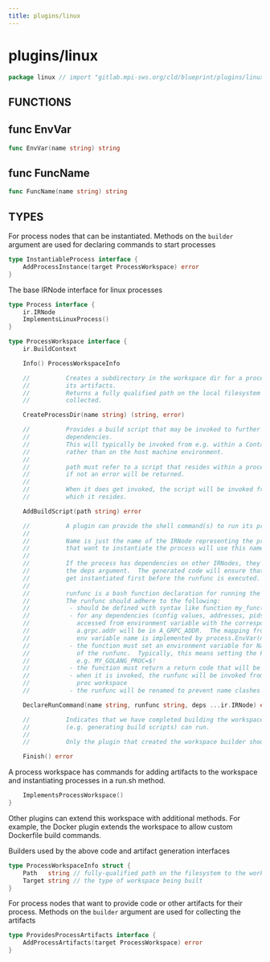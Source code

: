 ```yaml
---
title: plugins/linux
---
```

# plugins/linux
```go
package linux // import "gitlab.mpi-sws.org/cld/blueprint/plugins/linux"
```

## FUNCTIONS

## func EnvVar
```go
func EnvVar(name string) string
```
## func FuncName
```go
func FuncName(name string) string
```

## TYPES

For process nodes that can be instantiated. Methods on the `builder`
argument are used for declaring commands to start processes
```go
type InstantiableProcess interface {
	AddProcessInstance(target ProcessWorkspace) error
}
```
The base IRNode interface for linux processes
```go
type Process interface {
	ir.IRNode
	ImplementsLinuxProcess()
}
```
```go
type ProcessWorkspace interface {
	ir.BuildContext
```
```go
	Info() ProcessWorkspaceInfo
```
```go
	//			Creates a subdirectory in the workspace dir for a process node to collect
	//			its artifacts.
	//			Returns a fully qualified path on the local filesystem where artifacts will be
	//			collected.
```
```go
	CreateProcessDir(name string) (string, error)
```
```go
	//			Provides a build script that may be invoked to further collect or build process
	//			dependencies.
	//			This will typically be invoked from e.g. within a Container (e.g a Dockerfile),
	//			rather than on the host machine environment.
	//
	//			path must refer to a script that resides within a process dir in this workspace;
	//			if not an error will be returned.
	//
	//			When it does get invoked, the script will be invoked from the process dir in
	//			which it resides.
```
```go
	AddBuildScript(path string) error
```
```go
	//			A plugin can provide the shell command(s) to run its process.
	//
	//			Name is just the name of the IRNode representing the process.  Other IRNodes
	//			that want to instantiate the process will use this name to look it up.
	//
	//			If the process has dependencies on other IRNodes, they can be provided with
	//			the deps argument.  The generated code will ensure that the dependencies
	//			get instantiated first before the runfunc is executed.
	//
	//			runfunc is a bash function declaration for running the process.
	//			The runfunc should adhere to the following:
	//			 - should be defined with syntax like function my_func() { ... }
	//			 - for any dependencies (config values, addresses, pids, etc.) they can be
	//			   accessed from environment variable with the corresponding name.  e.g.
	//			   a.grpc.addr will be in A_GRPC_ADDR.  The mapping from node name to
	//			   env variable name is implemented by process.EnvVar(name)
	//			 - the function must set an environment variable for Name with the result
	//			   of the runfunc.  Typically, this means setting the PID of a started process
	//			   e.g. MY_GOLANG_PROC=$!
	//			 - the function must return a return code that will be checked
	//			 - when it is invoked, the runfunc will be invoked from the root of the
	//			   proc workspace
	//			 - the runfunc will be renamed to prevent name clashes between IRNodes
```
```go
	DeclareRunCommand(name string, runfunc string, deps ...ir.IRNode) error
```
```go
	//			Indicates that we have completed building the workspace, and any finalization tasks
	//			(e.g. generating build scripts) can run.
	//
	//			Only the plugin that created the workspace builder should call this method.
```
```go
	Finish() error
```
A process workspace has commands for adding artifacts to the workspace and
instantiating processes in a run.sh method.
```go
	ImplementsProcessWorkspace()
}
```
Other plugins can extend this workspace with additional methods. For
example, the Docker plugin extends the workspace to allow custom Dockerfile
build commands.

Builders used by the above code and artifact generation interfaces
```go
type ProcessWorkspaceInfo struct {
	Path   string // fully-qualified path on the filesystem to the workspace
	Target string // the type of workspace being built
}
```
For process nodes that want to provide code or other artifacts for their
process. Methods on the `builder` argument are used for collecting the
artifacts
```go
type ProvidesProcessArtifacts interface {
	AddProcessArtifacts(target ProcessWorkspace) error
}
```

